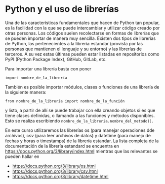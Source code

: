 # Python y el uso de librerías

Una de las características fundamentales que hacen de Python tan popular, es la facilidad con la que se puede intercambiar y utilizar código creado por otras personas. Los códigos suelen recolectarse en formas de librerías que se pueden importar de manera muy sencilla. Existen dos tipos de librerías de Python, las pertenecientes a la librería estandar (provista por las personas que mantienen el lenguaje y su entorno) y las librerías de terceros. A su vez estas últimas pueden estar listadas en repositorios como PyPI (Python Package Index), GitHub, GitLab, etc.

Para importar una librería basta con poner
```
import nombre_de_la_librería
```
También es posible importar módulos, clases o funciones de una librería de la siguiente manera:
```
from nombre_de_la_libreria import nombre_de_la_función
```

y listo, a partir de allí se puede trabajar con ella creando objetos si es que tiene clases definidas, o llamando a las funciones y métodos disponibles. Esto se realiza escribiendo ```nombre_de_la_libreria.nombre_del_metodo()```.

En este curso utilizaremos las librerías os (para manejar operaciones dde archivos), csv (para leer archivos de datos) y datetime (para manejo de fechas y horas o timestamps) de la librería estandar. 
La lista completa de la documentación de la librería estandard se encuentra en https://docs.python.org/3/library/index.html mientras que las relevantes se pueden hallar en

* https://docs.python.org/3/library/os.html
* https://docs.python.org/3/library/csv.html
* https://docs.python.org/3/library/datetime.html